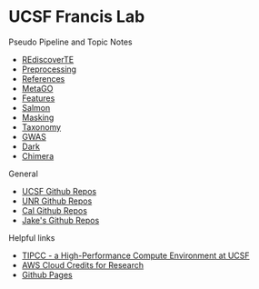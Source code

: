 #	UCSF Francis Lab

Pseudo Pipeline and Topic Notes
* [REdiscoverTE](docs/REdiscoverTE)
* [Preprocessing](docs/Preprocessing)
* [References](docs/References)
* [MetaGO](docs/MetaGO)
* [Features](docs/Features)
* [Salmon](docs/Salmon)
* [Masking](docs/Masking)
* [Taxonomy](docs/Taxonomy)
* [GWAS](docs/GWAS)
* [Dark](docs/Dark)
* [Chimera](docs/Chimera)

General
* [UCSF Github Repos](https://github.com/ucsffrancislab)
* [UNR Github Repos](https://github.com/unreno)
* [Cal Github Repos](https://github.com/ccls)
* [Jake's Github Repos](https://github.com/jakewendt)

Helpful links
* [TIPCC - a High-Performance Compute Environment at UCSF](https://ucsf-ti.github.io/tipcc-web/index.html)
* [AWS Cloud Credits for Research](https://aws.amazon.com/research-credits/)
* [Github Pages](https://help.github.com/en/github/working-with-github-pages)

